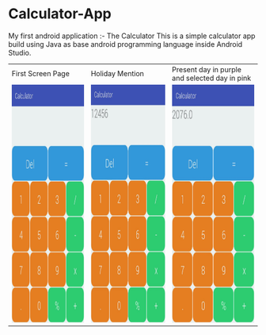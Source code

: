 # Calculator-App
My first android application :- The Calculator
This is a simple calculator app build using Java as base android programming language inside Android Studio. 

<table>
  <tr>
    <td>First Screen Page</td>
     <td>Holiday Mention</td>
     <td>Present day in purple and selected day in pink</td>
  </tr>
  <tr>
    <td><img src="image1.jpeg" width=270 height=480></td>
    <td><img src="image2.jpeg" width=270 height=480></td>
    <td><img src="image3.jpeg" width=270 height=480></td>
  </tr>
 </table>
